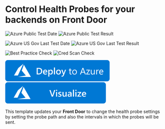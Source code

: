 # Control Health Probes for your backends on Front Door

![Azure Public Test Date](https://azurequickstartsservice.blob.core.windows.net/badges/201-front-door-health-probes/PublicLastTestDate.svg)
![Azure Public Test Result](https://azurequickstartsservice.blob.core.windows.net/badges/201-front-door-health-probes/PublicDeployment.svg)

![Azure US Gov Last Test Date](https://azurequickstartsservice.blob.core.windows.net/badges/201-front-door-health-probes/FairfaxLastTestDate.svg)
![Azure US Gov Last Test Result](https://azurequickstartsservice.blob.core.windows.net/badges/201-front-door-health-probes/FairfaxDeployment.svg)

![Best Practice Check](https://azurequickstartsservice.blob.core.windows.net/badges/201-front-door-health-probes/BestPracticeResult.svg)
![Cred Scan Check](https://azurequickstartsservice.blob.core.windows.net/badges/201-front-door-health-probes/CredScanResult.svg)

[![Deploy To Azure](https://raw.githubusercontent.com/Azure/azure-quickstart-templates/master/1-CONTRIBUTION-GUIDE/images/deploytoazure.svg?sanitize=true)]("https://portal.azure.com/#create/Microsoft.Template/uri/https%3A%2F%2Fraw.githubusercontent.com%2FAzure%2Fazure-quickstart-templates%2Fmaster%2F201-front-door-health-probes%2Fazuredeploy.json")  [![Visualize](https://raw.githubusercontent.com/Azure/azure-quickstart-templates/master/1-CONTRIBUTION-GUIDE/images/visualizebutton.svg?sanitize=true)]("http://armviz.io/#/?load=https%3A%2F%2Fraw.githubusercontent.com%2FAzure%2Fazure-quickstart-templates%2Fmaster%2F201-front-door-health-probes%2Fazuredeploy.json")
    


This template updates your **Front Door** to change the health probe settings by setting the probe path and also the intervals in which the probes will be sent.


